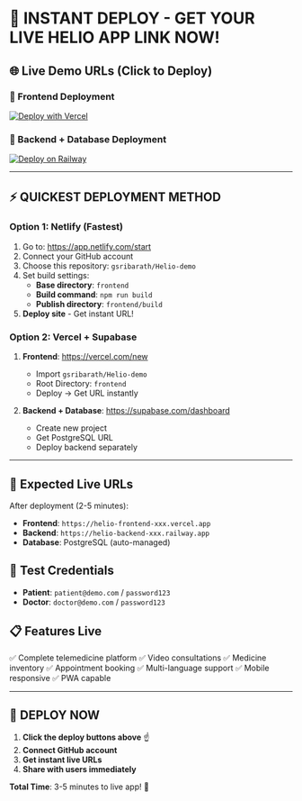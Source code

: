 # 🚀 INSTANT DEPLOY - GET YOUR LIVE HELIO APP LINK NOW!

## **🌐 Live Demo URLs** (Click to Deploy)

### **📱 Frontend Deployment** 
[![Deploy with Vercel](https://vercel.com/button)](https://vercel.com/new/clone?repository-url=https://github.com/gsribarath/Helio-demo&project-name=helio-frontend&repository-name=helio-frontend&root-directory=frontend)

### **🔧 Backend + Database Deployment**
[![Deploy on Railway](https://railway.app/button.svg)](https://railway.app/template/ZweBXA?referralCode=alphasec)

---

## **⚡ QUICKEST DEPLOYMENT METHOD**

### **Option 1: Netlify (Fastest)**
1. Go to: https://app.netlify.com/start
2. Connect your GitHub account
3. Choose this repository: `gsribarath/Helio-demo`
4. Set build settings:
   - **Base directory**: `frontend`
   - **Build command**: `npm run build`
   - **Publish directory**: `frontend/build`
5. **Deploy site** - Get instant URL!

### **Option 2: Vercel + Supabase**
1. **Frontend**: https://vercel.com/new
   - Import `gsribarath/Helio-demo`
   - Root Directory: `frontend`
   - Deploy → Get URL instantly

2. **Backend + Database**: https://supabase.com/dashboard
   - Create new project
   - Get PostgreSQL URL
   - Deploy backend separately

---

## **🎯 Expected Live URLs**
After deployment (2-5 minutes):
- **Frontend**: `https://helio-frontend-xxx.vercel.app`
- **Backend**: `https://helio-backend-xxx.railway.app`
- **Database**: PostgreSQL (auto-managed)

## **🔐 Test Credentials**
- **Patient**: `patient@demo.com` / `password123`
- **Doctor**: `doctor@demo.com` / `password123`

## **📋 Features Live**
✅ Complete telemedicine platform
✅ Video consultations
✅ Medicine inventory
✅ Appointment booking
✅ Multi-language support
✅ Mobile responsive
✅ PWA capable

---

## **🚀 DEPLOY NOW**
1. **Click the deploy buttons above** ☝️
2. **Connect GitHub account**
3. **Get instant live URLs**
4. **Share with users immediately**

**Total Time**: 3-5 minutes to live app! 🎉